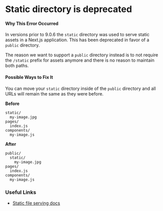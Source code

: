 # Static directory is deprecated

#### Why This Error Occurred

In versions prior to 9.0.6 the `static` directory was used to serve static assets in a Next.js application. This has been deprecated in favor of a `public` directory.

The reason we want to support a `public` directory instead is to not require the `/static` prefix for assets anymore and there is no reason to maintain both paths.

#### Possible Ways to Fix It

You can move your `static` directory inside of the `public` directory and all URLs will remain the same as they were before.

**Before**

```
static/
  my-image.jpg
pages/
  index.js
components/
  my-image.js
```

**After**

```
public/
  static/
    my-image.jpg
pages/
  index.js
components/
  my-image.js
```

### Useful Links

- [Static file serving docs](https://nextjs.org/docs/basic-features/static-file-serving)
